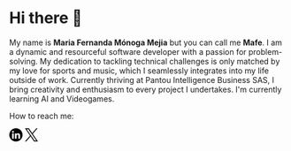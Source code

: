<h1>Hi there 👋</h1>
<p>My name is <strong>Maria Fernanda Mónoga Mejia</strong> but you can call me <strong>Mafe</strong>. I am a dynamic and resourceful software developer with a passion for problem-solving. My dedication to tackling technical challenges is only matched by my love for sports and music, which I seamlessly integrates into my life outside of work. Currently thriving at Pantou Intelligence Business SAS, I bring creativity and enthusiasm to every project I undertakes. I'm currently learning AI and Videogames.</p>
<p>How to reach me: </p>
<p><a href="https://www.linkedin.com/in/maria-fernanda-m%C3%B3noga-mejia-051669104/" target="_blank"><img src="./5279114_linkedin_network_social network_linkedin logo_icon.png" alt="linkedin" width="24px"/></a> <a href="https://twitter.com/mafemome" target="_blank"><img/ src="./11244080_x_twitter_elon musk_twitter new logo_icon.png" alt="Twitter" width="24px"></a></p>
